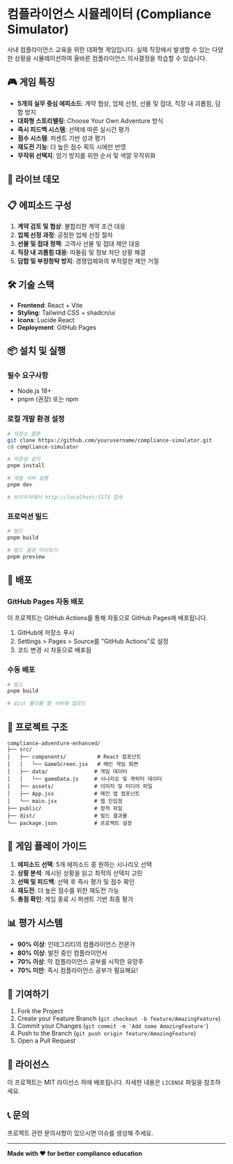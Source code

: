 # 컴플라이언스 시뮬레이터 (Compliance Simulator)

사내 컴플라이언스 교육을 위한 대화형 게임입니다. 실제 직장에서 발생할 수 있는 다양한 상황을 시뮬레이션하여 올바른 컴플라이언스 의사결정을 학습할 수 있습니다.

## 🎮 게임 특징

- **5개의 실무 중심 에피소드**: 계약 협상, 업체 선정, 선물 및 접대, 직장 내 괴롭힘, 담합 방지
- **대화형 스토리텔링**: Choose Your Own Adventure 방식
- **즉시 피드백 시스템**: 선택에 따른 실시간 평가
- **점수 시스템**: 퍼센트 기반 성과 평가
- **재도전 기능**: 더 높은 점수 획득 시에만 반영
- **무작위 선택지**: 암기 방지를 위한 순서 및 색깔 무작위화

## 🚀 라이브 데모



## 📋 에피소드 구성

1. **계약 검토 및 협상**: 불합리한 계약 조건 대응
2. **업체 선정 과정**: 공정한 업체 선정 절차
3. **선물 및 접대 정책**: 고객사 선물 및 접대 제안 대응
4. **직장 내 괴롭힘 대응**: 따돌림 및 정보 차단 상황 해결
5. **담합 및 부정청탁 방지**: 경쟁업체와의 부적절한 제안 거절

## 🛠 기술 스택

- **Frontend**: React + Vite
- **Styling**: Tailwind CSS + shadcn/ui
- **Icons**: Lucide React
- **Deployment**: GitHub Pages

## 📦 설치 및 실행

### 필수 요구사항
- Node.js 18+ 
- pnpm (권장) 또는 npm

### 로컬 개발 환경 설정

```bash
# 저장소 클론
git clone https://github.com/yourusername/compliance-simulator.git
cd compliance-simulator

# 의존성 설치
pnpm install

# 개발 서버 실행
pnpm dev

# 브라우저에서 http://localhost:5173 접속
```

### 프로덕션 빌드

```bash
# 빌드
pnpm build

# 빌드 결과 미리보기
pnpm preview
```

## 🚀 배포

### GitHub Pages 자동 배포

이 프로젝트는 GitHub Actions를 통해 자동으로 GitHub Pages에 배포됩니다.

1. GitHub에 저장소 푸시
2. Settings > Pages > Source를 "GitHub Actions"로 설정
3. 코드 변경 시 자동으로 배포됨

### 수동 배포

```bash
# 빌드
pnpm build

# dist 폴더를 웹 서버에 업로드
```

## 📁 프로젝트 구조

```
compliance-adventure-enhanced/
├── src/
│   ├── components/          # React 컴포넌트
│   │   └── GameScreen.jsx   # 메인 게임 화면
│   ├── data/               # 게임 데이터
│   │   └── gameData.js     # 시나리오 및 캐릭터 데이터
│   ├── assets/             # 이미지 및 미디어 파일
│   ├── App.jsx             # 메인 앱 컴포넌트
│   └── main.jsx            # 앱 진입점
├── public/                 # 정적 파일
├── dist/                   # 빌드 결과물
└── package.json            # 프로젝트 설정
```

## 🎯 게임 플레이 가이드

1. **에피소드 선택**: 5개 에피소드 중 원하는 시나리오 선택
2. **상황 분석**: 제시된 상황을 읽고 최적의 선택지 고민
3. **선택 및 피드백**: 선택 후 즉시 평가 및 점수 확인
4. **재도전**: 더 높은 점수를 위한 재도전 가능
5. **총점 확인**: 게임 종료 시 퍼센트 기반 최종 평가

## 📊 평가 시스템

- **90% 이상**: 인테그리티의 컴플라이언스 전문가
- **80% 이상**: 발전 중인 컴플라이언서  
- **70% 이상**: 막 컴플라이언스 공부를 시작한 유망주
- **70% 미만**: 즉시 컴플라이언스 공부가 필요해요!

## 🤝 기여하기

1. Fork the Project
2. Create your Feature Branch (`git checkout -b feature/AmazingFeature`)
3. Commit your Changes (`git commit -m 'Add some AmazingFeature'`)
4. Push to the Branch (`git push origin feature/AmazingFeature`)
5. Open a Pull Request

## 📝 라이선스

이 프로젝트는 MIT 라이선스 하에 배포됩니다. 자세한 내용은 `LICENSE` 파일을 참조하세요.

## 📞 문의

프로젝트 관련 문의사항이 있으시면 이슈를 생성해 주세요.

---

**Made with ❤️ for better compliance education**

